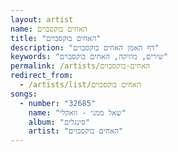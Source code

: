 ```yaml
---
layout: artist
name: האחים בוקסבוים
title: "האחים בוקסבוים"
description: "דף האמן האחים בוקסבוים"
keywords: "שירים, מוזיקה, האחים בוקסבוים"
permalink: /artists/האחים-בוקסבוים
redirect_from:
  - /artists/list/האחים בוקסבוים
songs:
  - number: "32685"
    name: "שאל ממני - וואקלי"
    album: "סינגלים"
    artist: "האחים בוקסבוים"
---
```

